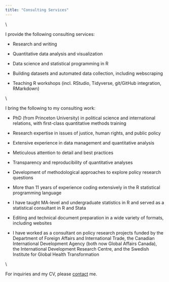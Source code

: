 ```yaml
---
title: "Consulting Services"
---
```


\  

I provide the following consulting services:

* Research and writing

* Quantitative data analysis and visualization 

* Data science and statistical programming in R

* Building datasets and automated data collection, including webscraping

* Teaching R workshops (incl. RStudio, Tidyverse, git/GitHub integration, RMarkdown)

\  

I bring the following to my consulting work:

* PhD (from Princeton University) in political science and international relations, with first-class quantitative methods training

* Research expertise in issues of justice, human rights, and public policy

* Extensive experience in data management and quantitative analysis

* Meticulous attention to detail and best practices

* Transparency and reproducibility of quantitative analyses 

* Development of methodological approaches to explore policy research questions

* More than 11 years of experience coding extensively in the R statistical programming language

* I have taught MA-level and undergraduate statistics in R and served as a statistical consultant in R and Stata

* Editing and technical document preparation in a wide variety of formats, including websites

* I have worked as a consultant on policy research projects funded by the Department of Foreign Affairs and International Trade, the Canadian International Development Agency (both now Global Affairs Canada), the International Development Research Centre, and the Swedish Institute for Global Health Transformation

\  

For inquiries and my CV, please [contact](contact.html) me.
